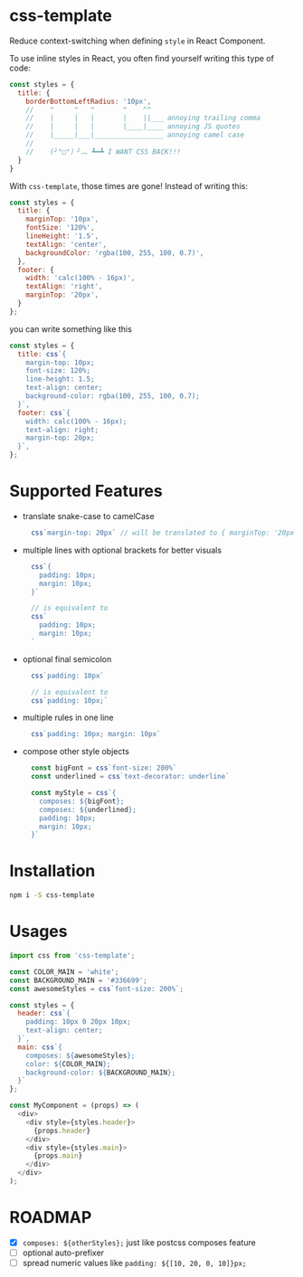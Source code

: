 # css-template
Reduce context-switching when defining `style` in React Component.

To use inline styles in React, you often find yourself writing this type of code:

```js
const styles = {
  title: {
    borderBottomLeftRadius: '10px',
    //    ^     ^   ^       ^    ^^
    //    |     |   |       |    ||___ annoying trailing comma
    //    |     |   |       |____|____ annoying JS quotes
    //    |_____|___|_________________ annoying camel case
    //
    //    (╯°□°）╯︵ ┻━┻ I WANT CSS BACK!!!
  }
}
```

With `css-template`, those times are gone! Instead of writing this:

```js
const styles = {
  title: {
    marginTop: '10px',
    fontSize: '120%',
    lineHeight: '1.5',
    textAlign: 'center',
    backgroundColor: 'rgba(100, 255, 100, 0.7)',
  },
  footer: {
    width: 'calc(100% - 16px)',
    textAlign: 'right',
    marginTop: '20px',
  }
};
```

you can write something like this

```js
const styles = {
  title: css`{
    margin-top: 10px;
    font-size: 120%;
    line-height: 1.5;
    text-align: center;
    background-color: rgba(100, 255, 100, 0.7);
  }`,
  footer: css`{
    width: calc(100% - 16px);
    text-align: right;
    margin-top: 20px;
  }`,
};
```

# Supported Features

- translate snake-case to camelCase

  ```js
    css`margin-top: 20px` // will be translated to { marginTop: '20px' }
  ```

- multiple lines with optional brackets for better visuals

  ```js
    css`{
      padding: 10px;
      margin: 10px;
    }`

    // is equivalent to
    css`
      padding: 10px;
      margin: 10px;
    `
  ```

- optional final semicolon

  ```js
    css`padding: 10px`

    // is equivalent to
    css`padding: 10px;`
  ```

- multiple rules in one line

  ```js
    css`padding: 10px; margin: 10px`
  ```

- compose other style objects

  ```js
    const bigFont = css`font-size: 200%`
    const underlined = css`text-decorator: underline`

    const myStyle = css`{
      composes: ${bigFont};
      composes: ${underlined};
      padding: 10px;
      margin: 10px;
    }`

  ```

# Installation

```bash
npm i -S css-template
```

# Usages

```js
import css from 'css-template';

const COLOR_MAIN = 'white';
const BACKGROUND_MAIN = '#336699';
const awesomeStyles = css`font-size: 200%`;

const styles = {
  header: css`{
    padding: 10px 0 20px 10px;
    text-align: center;
  }`,
  main: css`{
    composes: ${awesomeStyles};
    color: ${COLOR_MAIN};
    background-color: ${BACKGROUND_MAIN};
  }`
};

const MyComponent = (props) => (
  <div>
    <div style={styles.header}>
      {props.header}
    </div>
    <div style={styles.main}>
      {props.main}
    </div>
  </div>
);
```

# ROADMAP

- [x] `composes: ${otherStyles};` just like postcss composes feature
- [ ] optional auto-prefixer
- [ ] spread numeric values like `padding: ${[10, 20, 0, 10]}px;`
